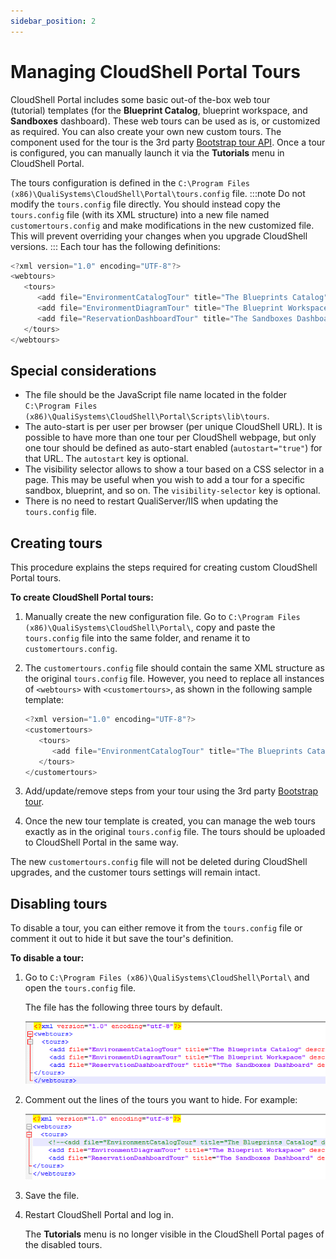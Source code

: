 ```yaml
---
sidebar_position: 2
---
```


# Managing CloudShell Portal Tours

CloudShell Portal includes some basic out-of the-box web tour (tutorial) templates (for the **Blueprint Catalog**, blueprint workspace, and **Sandboxes** dashboard). These web tours can be used as is, or customized as required. You can also create your own new custom tours. The component used for the tour is the 3rd party [Bootstrap tour API](http://bootstraptour.com/api/). Once a tour is configured, you can manually launch it via the **Tutorials** menu in CloudShell Portal.

The tours configuration is defined in the `C:\Program Files (x86)\QualiSystems\CloudShell\Portal\tours.config` file.
:::note
Do not modify the `tours.config` file directly. You should instead copy the `tours.config` file (with its XML structure) into a new file named `customertours.config` and make modifications in the new customized file. This will prevent overriding your changes when you upgrade CloudShell versions.
:::
Each tour has the following definitions:

```javascript
<?xml version="1.0" encoding="UTF-8"?>
<webtours>
   <tours>
      <add file="EnvironmentCatalogTour" title="The Blueprints Catalog" description="This tutorial will take you through the Blueprints Catalog" urlRegEx="/RM/Topology(\?.*)?$" autostart="false" />
      <add file="EnvironmentDiagramTour" title="The Blueprint Workspace" description="This tutorial will introduce you to the Blueprint Workspace" urlRegEx="/Diagram/Index/(.*\?)diagramType=Topology" autostart="false" />
      <add file="ReservationDashboardTour" title="The Sandboxes Dashboard" description="This tutorial will introduce you to the Sandboxes Dashboard" urlRegEx="/RM/Reservation/List(\?.*)?$|/RM/Reservation/Timeline(\?.*)?$" autostart="true" />
   </tours>
</webtours>
```

## Special considerations

- The file should be the JavaScript file name located in the folder `C:\Program Files (x86)\QualiSystems\CloudShell\Portal\Scripts\lib\tours`.
- The auto-start is per user per browser (per unique CloudShell URL). It is possible to have more than one tour per CloudShell webpage, but only one tour should be defined as auto-start enabled (`autostart="true"`) for that URL. The `autostart` key is optional.
- The visibility selector allows to show a tour based on a CSS selector in a page. This may be useful when you wish to add a tour for a specific sandbox, blueprint, and so on. The `visibility-selector` key is optional.
- There is no need to restart QualiServer/IIS when updating the `tours.config` file.

## Creating tours

This procedure explains the steps required for creating custom CloudShell Portal tours.

**To create CloudShell Portal tours:**

1. Manually create the new configuration file. Go to `C:\Program Files (x86)\QualiSystems\CloudShell\Portal\`, copy and paste the `tours.config` file into the same folder, and rename it to `customertours.config`.
2. The `customertours.config` file should contain the same XML structure as the original `tours.config` file. However, you need to replace all instances of `<webtours>` with `<customertours>`, as shown in the following sample template:
    
    ```javascript
    <?xml version="1.0" encoding="UTF-8"?>
    <customertours>
       <tours>
          <add file="EnvironmentCatalogTour" title="The Blueprints Catalog" description="This tutorial will take you through the Blueprints Catalog" urlRegEx="/RM/Topology(\?.*)?$" autostart="false" />
       </tours>
    </customertours>
    ```
    
3. Add/update/remove steps from your tour using the 3rd party [Bootstrap tour](http://bootstraptour.com/).
    
4. Once the new tour template is created, you can manage the web tours exactly as in the original `tours.config` file. The tours should be uploaded to CloudShell Portal in the same way.
    

The new `customertours.config` file will not be deleted during CloudShell upgrades, and the customer tours settings will remain intact.

## Disabling tours

To disable a tour, you can either remove it from the `tours.config` file or comment it out to hide it but save the tour's definition.

**To disable a tour:**

1. Go to `C:\Program Files (x86)\QualiSystems\CloudShell\Portal\` and open the `tours.config` file.
    
    The file has the following three tours by default.
    
    ![](/Images/Admin-Guide/Setting-Up-CloudShell/ToursConfig.png)
    
2. Comment out the lines of the tours you want to hide. For example:
    
    ![](/Images/Admin-Guide/Setting-Up-CloudShell/ToursConfigComment.png)
    
3. Save the file.
4. Restart CloudShell Portal and log in.
    
    The **Tutorials** menu is no longer visible in the CloudShell Portal pages of the disabled tours.
